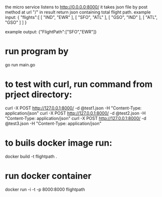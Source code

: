 the micro service listens to http://0.0.0.0:8000/
it takes json file by post method at url "/"
in result return json containing total flight path. 
example input:
{
    "flights":[
       [
          "IND",
          "EWR"
       ],
       [
          "SFO",
          "ATL"
       ],
       [
          "GSO",
          "IND"
       ],
       [
          "ATL",
          "GSO"
       ]
    ]
 }

example output:
{"FlightPath":["SFO","EWR"]}

# run program by 
go run main.go


# to test with curl, run command from prject directory:
curl  -X POST http://127.0.0.1:8000/ -d @test1.json -H "Content-Type: application/json"
curl  -X POST http://127.0.0.1:8000/ -d @test2.json -H "Content-Type: application/json"
curl  -X POST http://127.0.0.1:8000/ -d @test3.json -H "Content-Type: application/json"


# to buils docker image run:
docker build -t flightpath .

# run docker container
docker run -i -t -p 8000:8000 flightpath